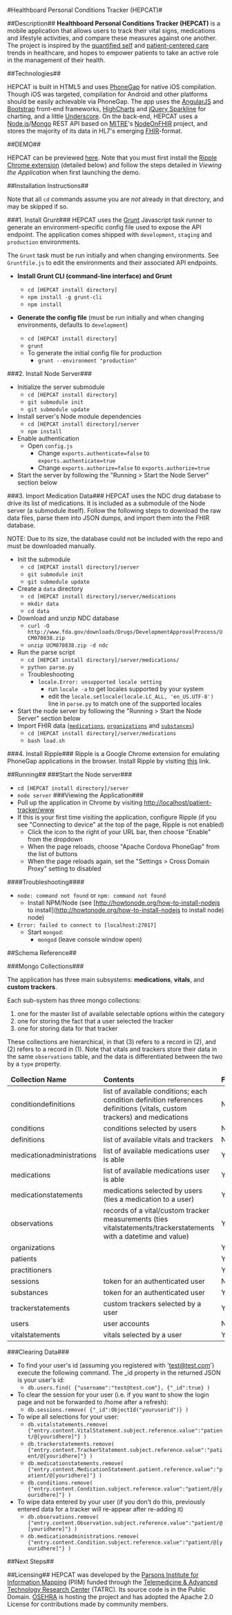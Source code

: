 #Healthboard Personal Conditions Tracker (HEPCAT)#

##Description##
**Healthboard Personal Conditions Tracker (HEPCAT)** is a mobile application that allows users to track their vital signs, medications and lifestyle activities, and compare these measures against one another. The project is inspired by the [quantified self](http://quantifiedself.com/) and [patient-centered care](http://en.wikipedia.org/wiki/Patient-centered_care) trends in healthcare, and hopes to empower patients to take an active role in the management of their health. 


##Technologies##

HEPCAT is built in HTML5 and uses [PhoneGap](http://phonegap.com) for native iOS compilation. Though iOS was targeted, compilation for Android and other platforms should be easily achievable via PhoneGap. The app uses the [AngularJS](http://angularjs.org) and [Bootstrap](http://getbootstrap.com) front-end frameworks, [HighCharts](http://highcharts.com) and [jQuery Sparkline](http://omnipotent.net/jquery.sparkline) for charting, and a little [Underscore](underscorejs.org). On the back-end, HEPCAT uses a [Node.js](https://nodejs.org)/[Mongo](http://www.mongodb.org/) REST API based on [MITRE](http://mitre.org)'s [NodeOnFHIR](https://github.com/medcafe/NodeOnFHIR) project, and stores the majority of its data in HL7's emerging [FHIR](www.hl7.org/implement/standards/fhir/)-format.

##DEMO##

HEPCAT can be previewed [here](http://ar210.piim.newschool.edu/patient-tracker/www). Note that you must first install the [Ripple Chrome extension](https://chrome.google.com/webstore/detail/ripple-emulator-beta/geelfhphabnejjhdalkjhgipohgpdnoc?hl=en) (detailed below) and follow the steps detailed in *Viewing the Application* when first launching the demo.

##Installation Instructions##

Note that all `cd` commands assume you are *not* already in that directory, and may be skipped if so.

###1. Install Grunt###
HEPCAT uses the [Grunt](http://gruntjs.com/) Javascript task runner to generate an environment-specific config file used to expose the API endpoint. The application comes shipped with `development`, `staging` and `production` environments. 

The `Grunt` task must be run initially and when changing environments. See `Gruntfile.js` to edit the environments and their associated API endpoints. 

- **Install Grunt CLI (command-line interface) and Grunt**
  - `cd [HEPCAT install directory]`
  - `npm install -g grunt-cli`
  - `npm install`

- **Generate the config file** (must be run initially and when changing environments, defaults to `development`)
  - `cd [HEPCAT install directory]`
  - `grunt`
  - To generate the initial config file for production
     - `grunt --environment "production"`

###2. Install Node Server###
- Initialize the server submodule
  - `cd [HEPCAT install directory]`
  - `git submodule init`
  - `git submodule update`
- Install server's Node module dependencies
  - `cd [HEPCAT install directory]/server`
  - `npm install`
- Enable authentication
  - Open `config.js`
    - Change `exports.authenticate=false` to `exports.authenticate=true`
    - Change `exports.authorize=false` to `exports.authorize=true`
- Start the server by following the "Running > Start the Node Server" section below

###3. Import Medication Data###
HEPCAT uses the NDC drug database to drive its list of medications. It is included as a submodule of the Node server (a submodule itself). Follow the following steps to download the raw data files, parse them into JSON dumps, and import them into the FHIR database.

NOTE: Due to its size, the database could not be included with the repo and must be downloaded manually.

- Init the submodule
  - `cd [HEPCAT install directory]/server`
  - `git submodule init`
  - `git submodule update`
- Create a `data` directory
  - `cd [HEPCAT install directory]/server/medications`
  - `mkdir data`
  - `cd data`
- Download and unzip NDC database
  - `curl -O http://www.fda.gov/downloads/Drugs/DevelopmentApprovalProcess/UCM070838.zip`
  - `unzip UCM070838.zip -d ndc`
- Run the parse script
  - `cd [HEPCAT install directory]/server/medications/`
  - `python parse.py`
  - Troubleshooting
  	- `locale.Error: unsupported locale setting`
      - run `locale -a` to get locales supported by your system
      - edit the `locale.setlocale(locale.LC_ALL, 'en_US.UTF-8')` line in `parse.py` to match one of the supported locales
- Start the node server by following the "Running > Start the Node Server" section below
- Import FHIR data ([`medications`](http://www.hl7.org/implement/standards/fhir/medication.html), [`organizations`](http://www.hl7.org/implement/standards/fhir/organization.html) and [`substances`](http://www.hl7.org/implement/standards/fhir/substance.html))
  - `cd [HEPCAT install directory]/server/medications`
  - `bash load.sh`
  
###4. Install Ripple###
Ripple is a Google Chrome extension for emulating PhoneGap applications in the browser. Install Ripple by visiting [this](https://chrome.google.com/webstore/detail/ripple-emulator-beta/geelfhphabnejjhdalkjhgipohgpdnoc?hl=en) link.

##Running##
###Start the Node server###
- `cd [HEPCAT install directory]/server`
- `node server`
###Viewing the Application###
- Pull up the application in Chrome by visiting [http://localhost/patient-tracker/www](http://localhost/patient-tracker/www)
- If this is your first time visiting the application, configure Ripple (if you see "Connecting to device" at the top of the page, Ripple is not enabled)
  - Click the icon to the right of your URL bar, then choose "Enable" from the dropdown
  - When the page reloads, choose "Apache Cordova PhoneGap" from the list of buttons
  - When the page reloads again, set the "Settings > Cross Domain Proxy" setting to disabled
  
####Troubleshooting####
- `node: command not found` or `npm: command not found`
   - Install NPM/Node (see [http://howtonode.org/how-to-install-nodejs to install](http://howtonode.org/how-to-install-nodejs to install node) node)
- `Error: failed to connect to [localhost:27017]`
  - Start `mongod`:
     - `mongod` (leave console window open)

##Schema Reference##

###Mongo Collections###

The application has three main subsystems: **medications**, **vitals**, and **custom trackers**. 

Each sub-system has three mongo collections: 

1. one for the master list of available selectable options within the category
2. one for storing the fact that a user selected the tracker
3. one for storing data for that tracker

These collections are hierarchical, in that (3) refers to a record in (2), and (2) refers to a record in (1). Note that vitals and trackers store their data in the same `observations` table, and the data is differentiated between the two by a `type` property.

<table>
	<thead>
		<td><strong>Collection Name</strong></td>
		<td><strong>Contents</strong></td>
		<td><strong>FHIR?</strong></td>
	</thead
    <tr>
        <td>conditiondefinitions</td>
        <td>list of available conditions; each condition definition references definitions (vitals, custom trackers) and medications</td>
        <td>No</td>
    </tr>
    <tr>
        <td>conditions</td>
        <td>conditions selected by users</td>
        <td>No</td>
    </tr>
    <tr>
        <td>definitions</td>
        <td>list of available vitals and trackers</td>
        <td>No</td>
    </tr>
	<tr>
        <td>medicationadministrations</td>
        <td>list of available medications user is able</td>
        <td>Yes</td>
    </tr>				
	<tr>
        <td>medications</td>
        <td>list of available medications user is able</td>
         <td>Yes</td>
    </tr>
    <tr>
        <td>medicationstatements</td>
        <td>medications selected by users (ties a medication to a user)</td>
         <td>Yes</td>
    </tr>
	<tr>
        <td>observations</td>
        <td>records of a vital/custom tracker measurements (ties vitalstatements/trackerstatements with a datetime and value)</td>
        <td>Yes</td>
    </tr>
	<tr>
        <td>organizations</td>
        <td></td>
        <td>Yes</td>
    </tr>
	<tr>
        <td>patients</td>
        <td></td>
        <td>Yes</td>
    </tr>
	<tr>
        <td>practitioners</td>
        <td></td>
        <td>Yes</td>
    </tr>
    <tr>
        <td>sessions</td>
        <td>token for an authenticated user</td>
        <td>No</td>
    </tr>
	<tr>
        <td>substances</td>
        <td>token for an authenticated user</td>
        <td>Yes</td>
    </tr>
    <tr>
        <td>trackerstatements</td>
        <td>custom trackers selected by a user</td>
        <td>Yes</td>
    </tr>
    <tr>
        <td>users</td>
        <td>user accounts</td>
        <td>No</td>
    </tr>
    <tr>
        <td>vitalstatements</td>
        <td>vitals selected by a user</td>
        <td>Yes</td>
    </tr>
</table>

###Clearing Data###

- To find your user's id (assuming you registered with 'test@test.com') execute the following command. The _id property in the returned JSON is your user's id:
  - `db.users.find( {"username":"test@test.com"}, {"_id":true} )`
- To clear the session for your user (i.e. if you want to show the login page and not be forwarded to /home after a refresh):
  - `db.sessions.remove( {"_id":ObjectId("youruserid")} )`
- To wipe all selections for your user:
  - `db.vitalstatements.remove( {"entry.content.VitalStatement.subject.reference.value":"patient/@[youridhere]"} )`
  - `db.trackerstatements.remove( {"entry.content.TrackerStatement.subject.reference.value":"patient/@[youridhere]"} )`
  - `db.medicationstatements.remove( {"entry.content.MedicationStatement.patient.reference.value":"patient/@[youridhere]"} )`
  - `db.conditions.remove( {"entry.content.Condition.subject.reference.value":"patient/@[youridhere]"} )`
- To wipe data entered by your user (if you don't do this, previously entered data for a tracker will re-appear after re-adding it)
  - `db.observations.remove( {"entry.content.Observation.subject.reference.value":"patient/@[youridhere]"} )`
  - `db.medicationadministrations.remove( {"entry.content.Condition.subject.reference.value":"patient/@[youridhere]"} )`

##Next Steps##

##Licensing##
HEPCAT was developed by the [Parsons Institute for Information Mapping](http://piim.newschool.edu/) (PIIM) funded through the [Telemedicine & Advanced Technology Research Center](http://www.tatrc.org/) (TATRC). Its source code is in the Public Domain. [OSEHRA](http://osehra.org) is hosting the project and has adopted the Apache 2.0 License for contributions made by community members.